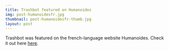 ```yaml
---
title: Trashbot featured on Humanoides
img: post-humanoidesfr.jpg
thumbnail: post-humanoidesfr-thumb.jpg
layout: post
---
```


Trashbot was featured on the french-language website Humanoides. Check it out here [here](https://humanoides.fr/cleanrobotics-recycle-trie-vos-dechets-automatiquement-avec-le-robot-trashbot).
